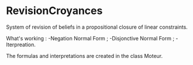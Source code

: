 # RevisionCroyances

System of revision of beliefs in a propositional closure of linear constraints.

What's working :
-Negation Normal Form ;
-Disjonctive Normal Form ;
-Iterpreation.

The formulas  and interpretations are created in the class Moteur.
